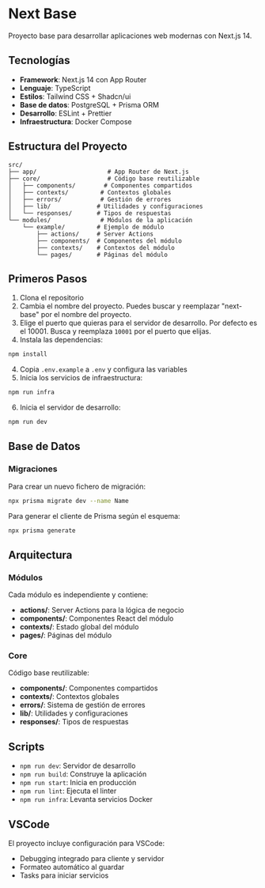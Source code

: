 # Next Base

Proyecto base para desarrollar aplicaciones web modernas con Next.js 14.

## Tecnologías

- **Framework**: Next.js 14 con App Router
- **Lenguaje**: TypeScript
- **Estilos**: Tailwind CSS + Shadcn/ui
- **Base de datos**: PostgreSQL + Prisma ORM
- **Desarrollo**: ESLint + Prettier
- **Infraestructura**: Docker Compose

## Estructura del Proyecto

```
src/
├── app/                    # App Router de Next.js
├── core/                   # Código base reutilizable
│   ├── components/        # Componentes compartidos
│   ├── contexts/         # Contextos globales
│   ├── errors/           # Gestión de errores
│   ├── lib/             # Utilidades y configuraciones
│   └── responses/       # Tipos de respuestas
└── modules/              # Módulos de la aplicación
    └── example/         # Ejemplo de módulo
        ├── actions/     # Server Actions
        ├── components/  # Componentes del módulo
        ├── contexts/    # Contextos del módulo
        └── pages/       # Páginas del módulo
```

## Primeros Pasos

1. Clona el repositorio
2. Cambia el nombre del proyecto. Puedes buscar y reemplazar "next-base" por el nombre del proyecto.
3. Elige el puerto que quieras para el servidor de desarrollo. Por defecto es el 10001. Busca y reemplaza `10001` por el puerto que elijas.
3. Instala las dependencias:
```bash
npm install
```

4. Copia `.env.example` a `.env` y configura las variables
5. Inicia los servicios de infraestructura:
```bash
npm run infra
```

6. Inicia el servidor de desarrollo:
```bash
npm run dev
```

## Base de Datos

### Migraciones

Para crear un nuevo fichero de migración:

```bash
npx prisma migrate dev --name Name
```

Para generar el cliente de Prisma según el esquema:

```bash
npx prisma generate
```

## Arquitectura

### Módulos

Cada módulo es independiente y contiene:

- **actions/**: Server Actions para la lógica de negocio
- **components/**: Componentes React del módulo
- **contexts/**: Estado global del módulo
- **pages/**: Páginas del módulo

### Core

Código base reutilizable:

- **components/**: Componentes compartidos
- **contexts/**: Contextos globales
- **errors/**: Sistema de gestión de errores
- **lib/**: Utilidades y configuraciones
- **responses/**: Tipos de respuestas

## Scripts

- `npm run dev`: Servidor de desarrollo
- `npm run build`: Construye la aplicación
- `npm run start`: Inicia en producción
- `npm run lint`: Ejecuta el linter
- `npm run infra`: Levanta servicios Docker

## VSCode

El proyecto incluye configuración para VSCode:

- Debugging integrado para cliente y servidor
- Formateo automático al guardar
- Tasks para iniciar servicios